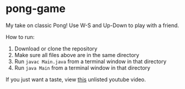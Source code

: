 # pong-game
My take on classic Pong! Use W-S and Up-Down to play with a friend.

How to run:
1. Download or clone the repository
2. Make sure all files above are in the same directory
3. Run ```javac Main.java``` from a terminal window in that directory
4. Run ```java Main``` from a terminal window in that directory

If you just want a taste, view [this](https://youtu.be/0HS6Smo6de0) unlisted youtube video.
